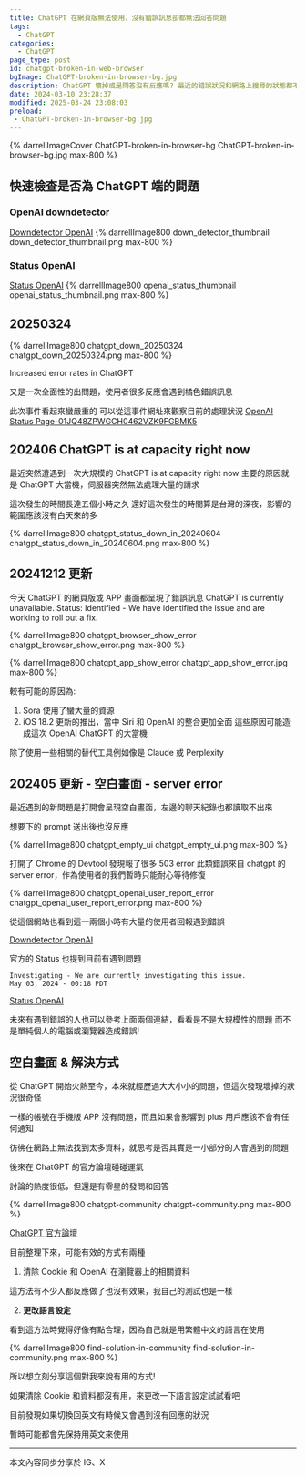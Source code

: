 ```yaml
---
title: ChatGPT 在網頁版無法使用，沒有錯誤訊息卻都無法回答問題
tags:
  - ChatGPT
categories:
  - ChatGPT
page_type: post
id: chatgpt-broken-in-web-browser
bgImage: ChatGPT-broken-in-browser-bg.jpg
description: ChatGPT 壞掉或是問答沒有反應嗎? 最近的錯誤狀況和網路上搜尋的狀態都不太相同，沒有明顯的錯誤訊息，但就是一直無法問答，最後發現可能只是語言的設定問題!
date: 2024-03-10 23:28:37
modified: 2025-03-24 23:08:03
preload: 
 - ChatGPT-broken-in-browser-bg.jpg
---
```


{% darrellImageCover ChatGPT-broken-in-browser-bg ChatGPT-broken-in-browser-bg.jpg max-800 %}

## 快速檢查是否為 ChatGPT 端的問題

### OpenAI downdetector
[Downdetector OpenAI](https://downdetector.com/status/openai/)
{% darrellImage800 down_detector_thumbnail down_detector_thumbnail.png max-800 %}

### Status OpenAI
[Status OpenAI](https://status.openai.com/)
{% darrellImage800 openai_status_thumbnail openai_status_thumbnail.png max-800 %}

## 20250324 

{% darrellImage800 chatgpt_down_20250324 chatgpt_down_20250324.png max-800 %}

Increased error rates in ChatGPT

又是一次全面性的出問題，使用者很多反應會遇到橘色錯誤訊息

此次事件看起來蠻嚴重的
可以從這事件網址來觀察目前的處理狀況
[OpenAI Status Page-01JQ48ZPWGCH0462VZK9FGBMK5](https://status.openai.com/incidents/01JQ48ZPWGCH0462VZK9FGBMK5)



## 202406 ChatGPT is at capacity right now

最近突然遭遇到一次大規模的 ChatGPT is at capacity right now
主要的原因就是 ChatGPT 大當機，伺服器突然無法處理大量的請求

這次發生的時間長達五個小時之久
還好這次發生的時間算是台灣的深夜，影響的範圍應該沒有白天來的多

{% darrellImage800 chatgpt_status_down_in_20240604 chatgpt_status_down_in_20240604.png max-800 %}

## 20241212 更新 

今天 ChatGPT 的網頁版或 APP 畫面都呈現了錯誤訊息
ChatGPT is currently unavailable. 
Status: Identified - We have identified the issue and are working to roll out a fix.

{% darrellImage800 chatgpt_browser_show_error chatgpt_browser_show_error.png max-800 %}

{% darrellImage800 chatgpt_app_show_error chatgpt_app_show_error.jpg max-800 %}

較有可能的原因為:
1. Sora 使用了蠻大量的資源
2. iOS 18.2 更新的推出，當中 Siri 和 OpenAI 的整合更加全面
這些原因可能造成這次 OpenAI ChatGPT 的大當機

除了使用一些相關的替代工具例如像是 Claude 或 Perplexity

## 202405 更新 - 空白畫面 - server error

最近遇到的新問題是打開會呈現空白畫面，左邊的聊天紀錄也都讀取不出來

想要下的 prompt 送出後也沒反應

{% darrellImage800 chatgpt_empty_ui chatgpt_empty_ui.png max-800 %}

打開了 Chrome 的 Devtool 發現報了很多 503 error
此類錯誤來自 chatgpt 的 server error，作為使用者的我們暫時只能耐心等待修復

{% darrellImage800 chatgpt_openai_user_report_error chatgpt_openai_user_report_error.png max-800 %}

從這個網站也看到這一兩個小時有大量的使用者回報遇到錯誤

[Downdetector OpenAI](https://downdetector.com/status/openai/)

官方的 Status 也提到目前有遇到問題
```
Investigating - We are currently investigating this issue.
May 03, 2024 - 00:18 PDT
```
[Status OpenAI](https://status.openai.com/)

未來有遇到錯誤的人也可以參考上面兩個連結，看看是不是大規模性的問題
而不是單純個人的電腦或瀏覽器造成錯誤!

## 空白畫面 & 解決方式

從 ChatGPT 開始火熱至今，本來就經歷過大大小小的問題，但這次發現壞掉的狀況很奇怪

一樣的帳號在手機版 APP 沒有問題，而且如果會影響到 plus 用戶應該不會有任何通知

彷彿在網路上無法找到太多資料，就思考是否其實是一小部分的人會遇到的問題

後來在 ChatGPT 的官方論壇碰碰運氣

討論的熱度很低，但還是有零星的發問和回答

{% darrellImage800 chatgpt-community chatgpt-community.png max-800 %}

[ChatGPT 官方論壇](https://community.openai.com/)

目前整理下來，可能有效的方式有兩種

1. 清除 Cookie 和 OpenAI 在瀏覽器上的相關資料

這方法有不少人都反應做了也沒有效果，我自己的測試也是一樣

2. **更改語言設定**

看到這方法時覺得好像有點合理，因為自己就是用繁體中文的語言在使用

{% darrellImage800 find-solution-in-community find-solution-in-community.png max-800 %}

所以想立刻分享這個對我來說有用的方式!

如果清除 Cookie 和資料都沒有用，來更改一下語言設定試試看吧

目前發現如果切換回英文有時候又會遇到沒有回應的狀況

暫時可能都會先保持用英文來使用

---

本文內容同步分享於 IG、X

<blockquote class="twitter-tweet" data-lang="zh-tw" data-theme="dark" data-align="center" data-cards="hidden"> <a href="https://twitter.com/DarrellMarTech/status/1766297215935586357"></a></blockquote> <script async src="https://platform.twitter.com/widgets.js" charset="utf-8"></script>

